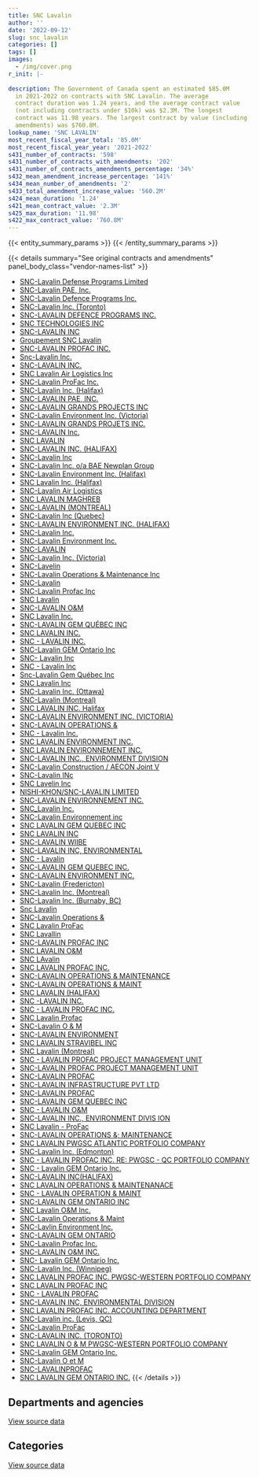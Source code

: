 ```yaml
---
title: SNC Lavalin
author: ''
date: '2022-09-12'
slug: snc_lavalin
categories: []
tags: []
images:
  - /img/cover.png
r_init: |-
  
description: The Government of Canada spent an estimated $85.0M
  in 2021-2022 on contracts with SNC Lavalin. The average
  contract duration was 1.24 years, and the average contract value
  (not including contracts under $10k) was $2.3M. The longest
  contract was 11.98 years. The largest contract by value (including
  amendments) was $760.8M.
lookup_name: 'SNC LAVALIN'
most_recent_fiscal_year_total: '85.0M'
most_recent_fiscal_year_year: '2021-2022'
s431_number_of_contracts: '598'
s431_number_of_contracts_with_amendments: '202'
s431_number_of_contracts_amendments_percentage: '34%'
s432_mean_amendment_increase_percentage: '141%'
s434_mean_number_of_amendments: '2'
s433_total_amendment_increase_value: '560.2M'
s424_mean_duration: '1.24'
s421_mean_contract_value: '2.3M'
s425_max_duration: '11.98'
s422_max_contract_value: '760.8M'
---
```


<script src="/rmarkdown-libs/htmlwidgets/htmlwidgets.js"></script>
<link href="/rmarkdown-libs/datatables-css/datatables-crosstalk.css" rel="stylesheet" />
<script src="/rmarkdown-libs/datatables-binding/datatables.js"></script>
<script src="/rmarkdown-libs/jquery/jquery-3.6.0.min.js"></script>
<link href="/rmarkdown-libs/dt-core-bootstrap/css/dataTables.bootstrap.min.css" rel="stylesheet" />
<link href="/rmarkdown-libs/dt-core-bootstrap/css/dataTables.bootstrap.extra.css" rel="stylesheet" />
<script src="/rmarkdown-libs/dt-core-bootstrap/js/jquery.dataTables.min.js"></script>
<script src="/rmarkdown-libs/dt-core-bootstrap/js/dataTables.bootstrap.min.js"></script>
<link href="/rmarkdown-libs/crosstalk/css/crosstalk.min.css" rel="stylesheet" />
<script src="/rmarkdown-libs/crosstalk/js/crosstalk.min.js"></script>
<script src="/rmarkdown-libs/htmlwidgets/htmlwidgets.js"></script>
<link href="/rmarkdown-libs/datatables-css/datatables-crosstalk.css" rel="stylesheet" />
<script src="/rmarkdown-libs/datatables-binding/datatables.js"></script>
<script src="/rmarkdown-libs/jquery/jquery-3.6.0.min.js"></script>
<link href="/rmarkdown-libs/dt-core-bootstrap/css/dataTables.bootstrap.min.css" rel="stylesheet" />
<link href="/rmarkdown-libs/dt-core-bootstrap/css/dataTables.bootstrap.extra.css" rel="stylesheet" />
<script src="/rmarkdown-libs/dt-core-bootstrap/js/jquery.dataTables.min.js"></script>
<script src="/rmarkdown-libs/dt-core-bootstrap/js/dataTables.bootstrap.min.js"></script>
<link href="/rmarkdown-libs/crosstalk/css/crosstalk.min.css" rel="stylesheet" />
<script src="/rmarkdown-libs/crosstalk/js/crosstalk.min.js"></script>

{{< entity_summary_params >}}
{{< /entity_summary_params >}}

{{< details summary="See original contracts and amendments" panel_body_class="vendor-names-list" >}}
- [SNC-Lavalin Defense Programs Limited](https://search.open.canada.ca/en/ct/?sort=contract_value_f%20desc&page=1&search_text=%22SNC-Lavalin%20Defense%20Programs%20Limited%22)
- [SNC-Lavalin PAE, Inc.](https://search.open.canada.ca/en/ct/?sort=contract_value_f%20desc&page=1&search_text=%22SNC-Lavalin%20PAE%2c%20Inc.%22)
- [SNC-Lavalin Defence Programs Inc.](https://search.open.canada.ca/en/ct/?sort=contract_value_f%20desc&page=1&search_text=%22SNC-Lavalin%20Defence%20Programs%20Inc.%22)
- [SNC-Lavalin Inc. (Toronto)](https://search.open.canada.ca/en/ct/?sort=contract_value_f%20desc&page=1&search_text=%22SNC-Lavalin%20Inc.%20%28Toronto%29%22)
- [SNC-LAVALIN DEFENCE PROGRAMS INC.](https://search.open.canada.ca/en/ct/?sort=contract_value_f%20desc&page=1&search_text=%22SNC-LAVALIN%20DEFENCE%20PROGRAMS%20INC.%22)
- [SNC TECHNOLOGIES INC](https://search.open.canada.ca/en/ct/?sort=contract_value_f%20desc&page=1&search_text=%22SNC%20TECHNOLOGIES%20INC%22)
- [SNC-LAVALIN INC](https://search.open.canada.ca/en/ct/?sort=contract_value_f%20desc&page=1&search_text=%22SNC-LAVALIN%20INC%22)
- [Groupement SNC Lavalin](https://search.open.canada.ca/en/ct/?sort=contract_value_f%20desc&page=1&search_text=%22Groupement%20SNC%20Lavalin%22)
- [SNC-LAVALIN PROFAC INC.](https://search.open.canada.ca/en/ct/?sort=contract_value_f%20desc&page=1&search_text=%22SNC-LAVALIN%20PROFAC%20INC.%22)
- [Snc-Lavalin Inc.](https://search.open.canada.ca/en/ct/?sort=contract_value_f%20desc&page=1&search_text=%22Snc-Lavalin%20Inc.%22)
- [SNC-LAVALIN INC.](https://search.open.canada.ca/en/ct/?sort=contract_value_f%20desc&page=1&search_text=%22SNC-LAVALIN%20INC.%22)
- [SNC Lavalin Air Logistics Inc](https://search.open.canada.ca/en/ct/?sort=contract_value_f%20desc&page=1&search_text=%22SNC%20Lavalin%20Air%20Logistics%20Inc%22)
- [SNC-Lavalin ProFac Inc.](https://search.open.canada.ca/en/ct/?sort=contract_value_f%20desc&page=1&search_text=%22SNC-Lavalin%20ProFac%20Inc.%22)
- [SNC-Lavalin Inc. (Halifax)](https://search.open.canada.ca/en/ct/?sort=contract_value_f%20desc&page=1&search_text=%22SNC-Lavalin%20Inc.%20%28Halifax%29%22)
- [SNC-LAVALIN PAE, INC.](https://search.open.canada.ca/en/ct/?sort=contract_value_f%20desc&page=1&search_text=%22SNC-LAVALIN%20PAE%2c%20INC.%22)
- [SNC-LAVALIN GRANDS PROJECTS INC](https://search.open.canada.ca/en/ct/?sort=contract_value_f%20desc&page=1&search_text=%22SNC-LAVALIN%20GRANDS%20PROJECTS%20INC%22)
- [SNC-Lavalin Environment Inc. (Victoria)](https://search.open.canada.ca/en/ct/?sort=contract_value_f%20desc&page=1&search_text=%22SNC-Lavalin%20Environment%20Inc.%20%20%28Victoria%29%22)
- [SNC-LAVALIN GRANDS PROJETS INC.](https://search.open.canada.ca/en/ct/?sort=contract_value_f%20desc&page=1&search_text=%22SNC-LAVALIN%20GRANDS%20PROJETS%20INC.%22)
- [SNC-LAVALIN Inc.](https://search.open.canada.ca/en/ct/?sort=contract_value_f%20desc&page=1&search_text=%22SNC-LAVALIN%20Inc.%22)
- [SNC LAVALIN](https://search.open.canada.ca/en/ct/?sort=contract_value_f%20desc&page=1&search_text=%22SNC%20LAVALIN%22)
- [SNC-LAVALIN INC. (HALIFAX)](https://search.open.canada.ca/en/ct/?sort=contract_value_f%20desc&page=1&search_text=%22SNC-LAVALIN%20INC.%20%28HALIFAX%29%22)
- [SNC-Lavalin Inc](https://search.open.canada.ca/en/ct/?sort=contract_value_f%20desc&page=1&search_text=%22SNC-Lavalin%20Inc%22)
- [SNC-Lavalin Inc. o/a BAE Newplan Group](https://search.open.canada.ca/en/ct/?sort=contract_value_f%20desc&page=1&search_text=%22SNC-Lavalin%20Inc.%20o%2fa%20BAE%20Newplan%20Group%22)
- [SNC-Lavalin Environment Inc. (Halifax)](https://search.open.canada.ca/en/ct/?sort=contract_value_f%20desc&page=1&search_text=%22SNC-Lavalin%20Environment%20Inc.%20%28Halifax%29%22)
- [SNC Lavalin Inc. (Halifax)](https://search.open.canada.ca/en/ct/?sort=contract_value_f%20desc&page=1&search_text=%22SNC%20Lavalin%20Inc.%20%28Halifax%29%22)
- [SNC-Lavalin Air Logistics](https://search.open.canada.ca/en/ct/?sort=contract_value_f%20desc&page=1&search_text=%22SNC-Lavalin%20Air%20Logistics%22)
- [SNC LAVALIN MAGHREB](https://search.open.canada.ca/en/ct/?sort=contract_value_f%20desc&page=1&search_text=%22SNC%20LAVALIN%20MAGHREB%22)
- [SNC-LAVALIN (MONTREAL)](https://search.open.canada.ca/en/ct/?sort=contract_value_f%20desc&page=1&search_text=%22SNC-LAVALIN%20%28MONTREAL%29%22)
- [SNC-Lavalin Inc (Quebec)](https://search.open.canada.ca/en/ct/?sort=contract_value_f%20desc&page=1&search_text=%22SNC-Lavalin%20Inc%20%28Quebec%29%22)
- [SNC-LAVALIN ENVIRONMENT INC. (HALIFAX)](https://search.open.canada.ca/en/ct/?sort=contract_value_f%20desc&page=1&search_text=%22SNC-LAVALIN%20ENVIRONMENT%20INC.%20%28HALIFAX%29%22)
- [SNC-Lavalin Inc.](https://search.open.canada.ca/en/ct/?sort=contract_value_f%20desc&page=1&search_text=%22SNC-Lavalin%20Inc.%22)
- [SNC-Lavalin Environment Inc.](https://search.open.canada.ca/en/ct/?sort=contract_value_f%20desc&page=1&search_text=%22SNC-Lavalin%20Environment%20Inc.%22)
- [SNC-LAVALIN](https://search.open.canada.ca/en/ct/?sort=contract_value_f%20desc&page=1&search_text=%22SNC-LAVALIN%22)
- [SNC-Lavalin Inc. (Victoria)](https://search.open.canada.ca/en/ct/?sort=contract_value_f%20desc&page=1&search_text=%22SNC-Lavalin%20Inc.%20%20%28Victoria%29%22)
- [SNC-Lavelin](https://search.open.canada.ca/en/ct/?sort=contract_value_f%20desc&page=1&search_text=%22SNC-Lavelin%22)
- [SNC-Lavalin Operations & Maintenance Inc](https://search.open.canada.ca/en/ct/?sort=contract_value_f%20desc&page=1&search_text=%22SNC-Lavalin%20Operations%20%26%20Maintenance%20Inc%22)
- [SNC-Lavalin](https://search.open.canada.ca/en/ct/?sort=contract_value_f%20desc&page=1&search_text=%22SNC-Lavalin%22)
- [SNC-Lavalin Profac Inc](https://search.open.canada.ca/en/ct/?sort=contract_value_f%20desc&page=1&search_text=%22SNC-Lavalin%20Profac%20Inc%22)
- [SNC Lavalin](https://search.open.canada.ca/en/ct/?sort=contract_value_f%20desc&page=1&search_text=%22SNC%20Lavalin%22)
- [SNC-LAVALIN O&M](https://search.open.canada.ca/en/ct/?sort=contract_value_f%20desc&page=1&search_text=%22SNC-LAVALIN%20O%26M%22)
- [SNC Lavalin Inc.](https://search.open.canada.ca/en/ct/?sort=contract_value_f%20desc&page=1&search_text=%22SNC%20Lavalin%20Inc.%22)
- [SNC-LAVALIN GEM QUÉBEC INC](https://search.open.canada.ca/en/ct/?sort=contract_value_f%20desc&page=1&search_text=%22SNC-LAVALIN%20GEM%20QU%c3%89BEC%20INC%22)
- [SNC LAVALIN INC.](https://search.open.canada.ca/en/ct/?sort=contract_value_f%20desc&page=1&search_text=%22SNC%20LAVALIN%20INC.%22)
- [SNC - LAVALIN INC.](https://search.open.canada.ca/en/ct/?sort=contract_value_f%20desc&page=1&search_text=%22SNC%20-%20LAVALIN%20INC.%22)
- [SNC-Lavalin GEM Ontario Inc](https://search.open.canada.ca/en/ct/?sort=contract_value_f%20desc&page=1&search_text=%22SNC-Lavalin%20GEM%20Ontario%20Inc%22)
- [SNC- Lavalin Inc](https://search.open.canada.ca/en/ct/?sort=contract_value_f%20desc&page=1&search_text=%22SNC-%20Lavalin%20Inc%22)
- [SNC - Lavalin Inc](https://search.open.canada.ca/en/ct/?sort=contract_value_f%20desc&page=1&search_text=%22SNC%20-%20Lavalin%20Inc%22)
- [Snc-Lavalin Gem Québec Inc](https://search.open.canada.ca/en/ct/?sort=contract_value_f%20desc&page=1&search_text=%22Snc-Lavalin%20Gem%20Qu%c3%a9bec%20Inc%22)
- [SNC Lavalin Inc](https://search.open.canada.ca/en/ct/?sort=contract_value_f%20desc&page=1&search_text=%22SNC%20Lavalin%20Inc%22)
- [SNC-Lavalin Inc. (Ottawa)](https://search.open.canada.ca/en/ct/?sort=contract_value_f%20desc&page=1&search_text=%22SNC-Lavalin%20Inc.%20%28Ottawa%29%22)
- [SNC-Lavalin (Montreal)](https://search.open.canada.ca/en/ct/?sort=contract_value_f%20desc&page=1&search_text=%22SNC-Lavalin%20%28Montreal%29%22)
- [SNC LAVALIN INC. Halifax](https://search.open.canada.ca/en/ct/?sort=contract_value_f%20desc&page=1&search_text=%22SNC%20LAVALIN%20INC.%20Halifax%22)
- [SNC-LAVALIN ENVIRONMENT INC. (VICTORIA)](https://search.open.canada.ca/en/ct/?sort=contract_value_f%20desc&page=1&search_text=%22SNC-LAVALIN%20ENVIRONMENT%20INC.%20%20%28VICTORIA%29%22)
- [SNC-LAVALIN OPERATIONS &](https://search.open.canada.ca/en/ct/?sort=contract_value_f%20desc&page=1&search_text=%22SNC-LAVALIN%20OPERATIONS%20%26%22)
- [SNC - Lavalin Inc.](https://search.open.canada.ca/en/ct/?sort=contract_value_f%20desc&page=1&search_text=%22SNC%20-%20Lavalin%20Inc.%22)
- [SNC LAVALIN ENVIRONMENT INC.](https://search.open.canada.ca/en/ct/?sort=contract_value_f%20desc&page=1&search_text=%22SNC%20LAVALIN%20ENVIRONMENT%20INC.%22)
- [SNC LAVALIN ENVIRONNEMENT INC.](https://search.open.canada.ca/en/ct/?sort=contract_value_f%20desc&page=1&search_text=%22SNC%20LAVALIN%20ENVIRONNEMENT%20INC.%22)
- [SNC-LAVALIN INC., ENVIRONMENT DIVISION](https://search.open.canada.ca/en/ct/?sort=contract_value_f%20desc&page=1&search_text=%22SNC-LAVALIN%20INC.%2c%20ENVIRONMENT%20DIVISION%22)
- [SNC-Lavalin Construction / AECON Joint V](https://search.open.canada.ca/en/ct/?sort=contract_value_f%20desc&page=1&search_text=%22SNC-Lavalin%20Construction%20%2f%20AECON%20Joint%20V%22)
- [SNC-Lavalin INc](https://search.open.canada.ca/en/ct/?sort=contract_value_f%20desc&page=1&search_text=%22SNC-Lavalin%20INc%22)
- [SNC Lavelin Inc](https://search.open.canada.ca/en/ct/?sort=contract_value_f%20desc&page=1&search_text=%22SNC%20Lavelin%20Inc%22)
- [NISHI-KHON/SNC-LAVALIN LIMITED](https://search.open.canada.ca/en/ct/?sort=contract_value_f%20desc&page=1&search_text=%22NISHI-KHON%2fSNC-LAVALIN%20LIMITED%22)
- [SNC-LAVALIN ENVIRONNEMENT INC.](https://search.open.canada.ca/en/ct/?sort=contract_value_f%20desc&page=1&search_text=%22SNC-LAVALIN%20ENVIRONNEMENT%20INC.%22)
- [SNC_Lavalin Inc.](https://search.open.canada.ca/en/ct/?sort=contract_value_f%20desc&page=1&search_text=%22SNC_Lavalin%20Inc.%22)
- [SNC-Lavalin Environnement inc](https://search.open.canada.ca/en/ct/?sort=contract_value_f%20desc&page=1&search_text=%22SNC-Lavalin%20Environnement%20inc%22)
- [SNC LAVALIN GEM QUEBEC INC](https://search.open.canada.ca/en/ct/?sort=contract_value_f%20desc&page=1&search_text=%22SNC%20LAVALIN%20GEM%20QUEBEC%20INC%22)
- [SNC LAVALIN INC](https://search.open.canada.ca/en/ct/?sort=contract_value_f%20desc&page=1&search_text=%22SNC%20LAVALIN%20INC%22)
- [SNC-LAVALIN WIIBE](https://search.open.canada.ca/en/ct/?sort=contract_value_f%20desc&page=1&search_text=%22SNC-LAVALIN%20WIIBE%22)
- [SNC-LAVALIN INC, ENVIRONMENTAL](https://search.open.canada.ca/en/ct/?sort=contract_value_f%20desc&page=1&search_text=%22SNC-LAVALIN%20INC%2c%20ENVIRONMENTAL%22)
- [SNC - Lavalin](https://search.open.canada.ca/en/ct/?sort=contract_value_f%20desc&page=1&search_text=%22SNC%20-%20Lavalin%22)
- [SNC-LAVALIN GEM QUEBEC INC.](https://search.open.canada.ca/en/ct/?sort=contract_value_f%20desc&page=1&search_text=%22SNC-LAVALIN%20GEM%20QUEBEC%20INC.%22)
- [SNC-LAVALIN ENVIRONMENT INC.](https://search.open.canada.ca/en/ct/?sort=contract_value_f%20desc&page=1&search_text=%22SNC-LAVALIN%20ENVIRONMENT%20INC.%22)
- [SNC-Lavalin (Fredericton)](https://search.open.canada.ca/en/ct/?sort=contract_value_f%20desc&page=1&search_text=%22SNC-Lavalin%20%28Fredericton%29%22)
- [SNC-Lavalin Inc. (Montreal)](https://search.open.canada.ca/en/ct/?sort=contract_value_f%20desc&page=1&search_text=%22SNC-Lavalin%20Inc.%20%28Montreal%29%22)
- [SNC-Lavalin Inc. (Burnaby, BC)](https://search.open.canada.ca/en/ct/?sort=contract_value_f%20desc&page=1&search_text=%22SNC-Lavalin%20Inc.%20%28Burnaby%2c%20BC%29%22)
- [Snc Lavalin](https://search.open.canada.ca/en/ct/?sort=contract_value_f%20desc&page=1&search_text=%22Snc%20Lavalin%22)
- [SNC-Lavalin Operations &](https://search.open.canada.ca/en/ct/?sort=contract_value_f%20desc&page=1&search_text=%22SNC-Lavalin%20Operations%20%26%22)
- [SNC Lavalin ProFac](https://search.open.canada.ca/en/ct/?sort=contract_value_f%20desc&page=1&search_text=%22SNC%20Lavalin%20ProFac%22)
- [SNC Lavallin](https://search.open.canada.ca/en/ct/?sort=contract_value_f%20desc&page=1&search_text=%22SNC%20Lavallin%22)
- [SNC-LAVALIN PROFAC INC](https://search.open.canada.ca/en/ct/?sort=contract_value_f%20desc&page=1&search_text=%22SNC-LAVALIN%20PROFAC%20INC%22)
- [SNC LAVALIN O&M](https://search.open.canada.ca/en/ct/?sort=contract_value_f%20desc&page=1&search_text=%22SNC%20LAVALIN%20O%26M%22)
- [SNC LAvalin](https://search.open.canada.ca/en/ct/?sort=contract_value_f%20desc&page=1&search_text=%22SNC%20LAvalin%22)
- [SNC LAVALIN PROFAC INC.](https://search.open.canada.ca/en/ct/?sort=contract_value_f%20desc&page=1&search_text=%22SNC%20LAVALIN%20PROFAC%20INC.%22)
- [SNC-LAVALIN OPERATIONS & MAINTENANCE](https://search.open.canada.ca/en/ct/?sort=contract_value_f%20desc&page=1&search_text=%22SNC-LAVALIN%20OPERATIONS%20%26%20MAINTENANCE%22)
- [SNC-LAVALIN OPERATIONS & MAINT](https://search.open.canada.ca/en/ct/?sort=contract_value_f%20desc&page=1&search_text=%22SNC-LAVALIN%20OPERATIONS%20%26%20MAINT%22)
- [SNC LAVALIN (HALIFAX)](https://search.open.canada.ca/en/ct/?sort=contract_value_f%20desc&page=1&search_text=%22SNC%20LAVALIN%20%28HALIFAX%29%22)
- [SNC -LAVALIN INC.](https://search.open.canada.ca/en/ct/?sort=contract_value_f%20desc&page=1&search_text=%22SNC%20-LAVALIN%20INC.%22)
- [SNC - LAVALIN PROFAC INC.](https://search.open.canada.ca/en/ct/?sort=contract_value_f%20desc&page=1&search_text=%22SNC%20-%20LAVALIN%20PROFAC%20INC.%22)
- [SNC Lavalin Profac](https://search.open.canada.ca/en/ct/?sort=contract_value_f%20desc&page=1&search_text=%22SNC%20Lavalin%20Profac%22)
- [SNC-Lavalin O & M](https://search.open.canada.ca/en/ct/?sort=contract_value_f%20desc&page=1&search_text=%22SNC-Lavalin%20O%20%26%20M%22)
- [SNC-LAVALIN ENVIRONMENT](https://search.open.canada.ca/en/ct/?sort=contract_value_f%20desc&page=1&search_text=%22SNC-LAVALIN%20ENVIRONMENT%22)
- [SNC LAVALIN STRAVIBEL INC](https://search.open.canada.ca/en/ct/?sort=contract_value_f%20desc&page=1&search_text=%22SNC%20LAVALIN%20STRAVIBEL%20INC%22)
- [SNC Lavalin (Montreal)](https://search.open.canada.ca/en/ct/?sort=contract_value_f%20desc&page=1&search_text=%22SNC%20Lavalin%20%28Montreal%29%22)
- [SNC - LAVALIN PROFAC PROJECT MANAGEMENT UNIT](https://search.open.canada.ca/en/ct/?sort=contract_value_f%20desc&page=1&search_text=%22SNC%20-%20LAVALIN%20PROFAC%20PROJECT%20MANAGEMENT%20UNIT%22)
- [SNC-LAVALIN PROFAC PROJECT MANAGEMENT UNIT](https://search.open.canada.ca/en/ct/?sort=contract_value_f%20desc&page=1&search_text=%22SNC-LAVALIN%20%20PROFAC%20PROJECT%20MANAGEMENT%20UNIT%22)
- [SNC-LAVALIN PROFAC](https://search.open.canada.ca/en/ct/?sort=contract_value_f%20desc&page=1&search_text=%22SNC-LAVALIN%20PROFAC%22)
- [SNC-LAVALIN INFRASTRUCTURE PVT LTD](https://search.open.canada.ca/en/ct/?sort=contract_value_f%20desc&page=1&search_text=%22SNC-LAVALIN%20INFRASTRUCTURE%20PVT%20LTD%22)
- [SNC-LAVALIN PROFAC](https://search.open.canada.ca/en/ct/?sort=contract_value_f%20desc&page=1&search_text=%22SNC-LAVALIN%20%20PROFAC%22)
- [SNC-LAVALIN GEM QUEBEC INC](https://search.open.canada.ca/en/ct/?sort=contract_value_f%20desc&page=1&search_text=%22SNC-LAVALIN%20GEM%20QUEBEC%20INC%22)
- [SNC - LAVALIN O&M](https://search.open.canada.ca/en/ct/?sort=contract_value_f%20desc&page=1&search_text=%22SNC%20-%20LAVALIN%20O%26M%22)
- [SNC-LAVALIN INC., ENVIRONMENT DIVIS ION](https://search.open.canada.ca/en/ct/?sort=contract_value_f%20desc&page=1&search_text=%22SNC-LAVALIN%20INC.%2c%20ENVIRONMENT%20DIVIS%20ION%22)
- [SNC Lavalin - ProFac](https://search.open.canada.ca/en/ct/?sort=contract_value_f%20desc&page=1&search_text=%22SNC%20Lavalin%20-%20ProFac%22)
- [SNC-LAVALIN OPERATIONS &; MAINTENANCE](https://search.open.canada.ca/en/ct/?sort=contract_value_f%20desc&page=1&search_text=%22SNC-LAVALIN%20OPERATIONS%20%26%3b%20MAINTENANCE%22)
- [SNC LAVALIN PWGSC ATLANTIC PORTFOLIO COMPANY](https://search.open.canada.ca/en/ct/?sort=contract_value_f%20desc&page=1&search_text=%22SNC%20LAVALIN%20PWGSC%20ATLANTIC%20PORTFOLIO%20COMPANY%22)
- [SNC-Lavalin Inc. (Edmonton)](https://search.open.canada.ca/en/ct/?sort=contract_value_f%20desc&page=1&search_text=%22SNC-Lavalin%20Inc.%20%28Edmonton%29%22)
- [SNC - LAVALIN PROFAC INC. RE: PWGSC - QC PORTFOLIO COMPANY](https://search.open.canada.ca/en/ct/?sort=contract_value_f%20desc&page=1&search_text=%22SNC%20-%20LAVALIN%20PROFAC%20INC.%20RE%3a%20PWGSC%20-%20QC%20PORTFOLIO%20COMPANY%22)
- [SNC - Lavalin GEM Ontario Inc.](https://search.open.canada.ca/en/ct/?sort=contract_value_f%20desc&page=1&search_text=%22SNC%20-%20Lavalin%20GEM%20Ontario%20Inc.%22)
- [SNC-LAVALIN INC(HALIFAX)](https://search.open.canada.ca/en/ct/?sort=contract_value_f%20desc&page=1&search_text=%22SNC-LAVALIN%20INC%28HALIFAX%29%22)
- [SNC LAVALIN OPERATIONS & MAINTENANACE](https://search.open.canada.ca/en/ct/?sort=contract_value_f%20desc&page=1&search_text=%22SNC%20LAVALIN%20OPERATIONS%20%26%20MAINTENANACE%22)
- [SNC - LAVALIN OPERATION & MAINT](https://search.open.canada.ca/en/ct/?sort=contract_value_f%20desc&page=1&search_text=%22SNC%20-%20LAVALIN%20OPERATION%20%26%20MAINT%22)
- [SNC-LAVALIN GEM ONTARIO INC](https://search.open.canada.ca/en/ct/?sort=contract_value_f%20desc&page=1&search_text=%22SNC-LAVALIN%20GEM%20ONTARIO%20INC%22)
- [SNC Lavalin O&M Inc.](https://search.open.canada.ca/en/ct/?sort=contract_value_f%20desc&page=1&search_text=%22SNC%20Lavalin%20O%26M%20Inc.%22)
- [SNC-Lavalin Operations & Maint](https://search.open.canada.ca/en/ct/?sort=contract_value_f%20desc&page=1&search_text=%22SNC-Lavalin%20Operations%20%26%20Maint%22)
- [SNC-Lavlin Environment Inc.](https://search.open.canada.ca/en/ct/?sort=contract_value_f%20desc&page=1&search_text=%22SNC-Lavlin%20Environment%20Inc.%22)
- [SNC-LAVALIN GEM ONTARIO](https://search.open.canada.ca/en/ct/?sort=contract_value_f%20desc&page=1&search_text=%22SNC-LAVALIN%20GEM%20ONTARIO%22)
- [SNC-Lavalin Profac Inc.](https://search.open.canada.ca/en/ct/?sort=contract_value_f%20desc&page=1&search_text=%22SNC-Lavalin%20Profac%20Inc.%22)
- [SNC-LAVALIN O&M INC.](https://search.open.canada.ca/en/ct/?sort=contract_value_f%20desc&page=1&search_text=%22SNC-LAVALIN%20O%26M%20INC.%22)
- [SNC- Lavalin GEM Ontario Inc.](https://search.open.canada.ca/en/ct/?sort=contract_value_f%20desc&page=1&search_text=%22SNC-%20Lavalin%20%20GEM%20Ontario%20Inc.%22)
- [SNC-Lavalin Inc. (Winnipeg)](https://search.open.canada.ca/en/ct/?sort=contract_value_f%20desc&page=1&search_text=%22SNC-Lavalin%20Inc.%20%28Winnipeg%29%22)
- [SNC LAVALIN PROFAC INC. PWGSC-WESTERN PORTFOLIO COMPANY](https://search.open.canada.ca/en/ct/?sort=contract_value_f%20desc&page=1&search_text=%22SNC%20LAVALIN%20PROFAC%20INC.%20PWGSC-WESTERN%20PORTFOLIO%20COMPANY%22)
- [SNC LAVALIN PROFAC INC](https://search.open.canada.ca/en/ct/?sort=contract_value_f%20desc&page=1&search_text=%22SNC%20LAVALIN%20PROFAC%20INC%22)
- [SNC - LAVALIN PROFAC](https://search.open.canada.ca/en/ct/?sort=contract_value_f%20desc&page=1&search_text=%22SNC%20-%20LAVALIN%20PROFAC%22)
- [SNC-LAVALIN INC, ENVIRONMENTAL DIVISION](https://search.open.canada.ca/en/ct/?sort=contract_value_f%20desc&page=1&search_text=%22SNC-LAVALIN%20INC%2c%20ENVIRONMENTAL%20DIVISION%22)
- [SNC LAVALIN PROFAC INC. ACCOUNTING DEPARTMENT](https://search.open.canada.ca/en/ct/?sort=contract_value_f%20desc&page=1&search_text=%22SNC%20LAVALIN%20PROFAC%20INC.%20ACCOUNTING%20DEPARTMENT%22)
- [SNC-Lavalin inc. (Levis, QC)](https://search.open.canada.ca/en/ct/?sort=contract_value_f%20desc&page=1&search_text=%22SNC-Lavalin%20inc.%20%28Levis%2c%20QC%29%22)
- [SNC-Lavalin ProFac](https://search.open.canada.ca/en/ct/?sort=contract_value_f%20desc&page=1&search_text=%22SNC-Lavalin%20ProFac%22)
- [SNC-LAVALIN INC. (TORONTO)](https://search.open.canada.ca/en/ct/?sort=contract_value_f%20desc&page=1&search_text=%22SNC-LAVALIN%20INC.%20%28TORONTO%29%22)
- [SNC LAVALIN O & M PWGSC-WESTERN PORTFOLIO COMPANY](https://search.open.canada.ca/en/ct/?sort=contract_value_f%20desc&page=1&search_text=%22SNC%20LAVALIN%20O%20%26%20M%20PWGSC-WESTERN%20PORTFOLIO%20COMPANY%22)
- [SNC-Lavalin GEM Ontario Inc.](https://search.open.canada.ca/en/ct/?sort=contract_value_f%20desc&page=1&search_text=%22SNC-Lavalin%20GEM%20Ontario%20Inc.%22)
- [SNC-Lavalin O et M](https://search.open.canada.ca/en/ct/?sort=contract_value_f%20desc&page=1&search_text=%22SNC-Lavalin%20O%20et%20M%22)
- [SNC-LAVALINPROFAC](https://search.open.canada.ca/en/ct/?sort=contract_value_f%20desc&page=1&search_text=%22SNC-LAVALINPROFAC%22)
- [SNC LAVALIN GEM ONTARIO INC.](https://search.open.canada.ca/en/ct/?sort=contract_value_f%20desc&page=1&search_text=%22SNC%20LAVALIN%20GEM%20ONTARIO%20INC.%22)
{{< /details >}}

## Departments and agencies

<div id="htmlwidget-1" style="width:100%;height:auto;" class="datatables html-widget"></div>
<script type="application/json" data-for="htmlwidget-1">{"x":{"style":"bootstrap","filter":"none","vertical":false,"data":[["<a href=\"/departments/aafc-aac/\">Agriculture and Agri-Food Canada<\/a>","<a href=\"/departments/aandc-aadnc/\">Crown-Indigenous Relations and Northern Affairs Canada<\/a>","<a href=\"/departments/cer-rec/\">Canada Energy Regulator<\/a>","<a href=\"/departments/csc-scc/\">Correctional Service of Canada<\/a>","<a href=\"/departments/dfatd-maecd/\">Global Affairs Canada<\/a>","<a href=\"/departments/dfo-mpo/\">Fisheries and Oceans Canada<\/a>","<a href=\"/departments/dnd-mdn/\">National Defence<\/a>","<a href=\"/departments/ec/\">Environment and Climate Change Canada<\/a>","<a href=\"/departments/ic/\">Innovation, Science and Economic Development Canada<\/a>","<a href=\"/departments/isc-sac/\">Indigenous Services Canada<\/a>","<a href=\"/departments/nrc-cnrc/\">National Research Council Canada<\/a>","<a href=\"/departments/nrcan-rncan/\">Natural Resources Canada<\/a>","<a href=\"/departments/pc/\">Parks Canada<\/a>","<a href=\"/departments/pwgsc-tpsgc/\">Public Services and Procurement Canada<\/a>","<a href=\"/departments/rcmp-grc/\">Royal Canadian Mounted Police<\/a>","<a href=\"/departments/tc/\">Transport Canada<\/a>"],[null,113326.93,47411.52,16950,null,279288.07,95892343.98,392711.09,26477.36,76370.6,486111.38,0,3078681.85,15315367.89,31500,334376.66],[11772.87,340809.74,21721.3,10229.62,43945.7,2486427.59,66092220.85,1496019.71,37860.43,53150.32,491672.08,0,2841992.28,13889114.47,null,176304.07],[null,370845.07,16320.65,null,153662.72,272034.33,66609604.46,1417783.11,69407.42,null,79969.2,0,1935296.1,14837632.39,24373.66,227889.47],[null,131907.3,null,null,204709.77,975955.76,67271889.27,415854.13,79146.61,null,141895.79,null,1778988.15,13943252.44,null,20251.86]],"container":"<table class=\"table table-striped table-hover row-border order-column display\">\n  <thead>\n    <tr>\n      <th>Department<\/th>\n      <th>2018-2019<\/th>\n      <th>2019-2020<\/th>\n      <th>2020-2021<\/th>\n      <th>2021-2022<\/th>\n    <\/tr>\n  <\/thead>\n<\/table>","options":{"order":[[4,"desc"]],"pageLength":10,"autoWidth":true,"columnDefs":[{"targets":1,"render":"function(data, type, row, meta) {\n    return type !== 'display' ? data : DTWidget.formatCurrency(data, \"$\", 2, 3, \",\", \".\", true, null);\n  }"},{"targets":2,"render":"function(data, type, row, meta) {\n    return type !== 'display' ? data : DTWidget.formatCurrency(data, \"$\", 2, 3, \",\", \".\", true, null);\n  }"},{"targets":3,"render":"function(data, type, row, meta) {\n    return type !== 'display' ? data : DTWidget.formatCurrency(data, \"$\", 2, 3, \",\", \".\", true, null);\n  }"},{"targets":4,"render":"function(data, type, row, meta) {\n    return type !== 'display' ? data : DTWidget.formatCurrency(data, \"$\", 2, 3, \",\", \".\", true, null);\n  }"},{"width":"16%","targets":[1,2,3,4]},{"className":"dt-right","targets":[1,2,3,4]}],"orderClasses":false}},"evals":["options.columnDefs.0.render","options.columnDefs.1.render","options.columnDefs.2.render","options.columnDefs.3.render"],"jsHooks":[]}</script>
<p class="text-right">
<a href="https://github.com/GoC-Spending/contracts-data/tree/main/data/out/vendors/snc_lavalin/summary_by_fiscal_year_by_department.csv" class="source-data-link btn btn-link">View source data</a>
</p>

## Categories

<div id="htmlwidget-2" style="width:100%;height:auto;" class="datatables html-widget"></div>
<script type="application/json" data-for="htmlwidget-2">{"x":{"style":"bootstrap","filter":"none","vertical":false,"data":[["<a href=\"/categories/facilities_and_construction/\">Facilities and construction<\/a>","<a href=\"/categories/professional_services/\">Professional services<\/a>","<a href=\"/categories/information_technology/\">Information technology<\/a>","<a href=\"/categories/transportation_and_logistics/\">Transportation and logistics<\/a>","<a href=\"/categories/industrial_products_and_services/\">Industrial products and services<\/a>","<a href=\"/categories/security_and_protection/\">Security and protection<\/a>","<a href=\"/categories/human_capital/\">Human capital<\/a>"],[79636741.25,34274818.52,73160.64,17724,14373.6,2074099.33,null],[81632975.03,6339174.62,0,21091.4,0,null,null],[78621304.85,7371885.93,0,10045.3,null,null,11582.5],[77601620.34,7154586.88,50499.75,94144.1,null,63000,null]],"container":"<table class=\"table table-striped table-hover row-border order-column display\">\n  <thead>\n    <tr>\n      <th>Category<\/th>\n      <th>2018-2019<\/th>\n      <th>2019-2020<\/th>\n      <th>2020-2021<\/th>\n      <th>2021-2022<\/th>\n    <\/tr>\n  <\/thead>\n<\/table>","options":{"order":[[4,"desc"]],"dom":"t","pageLength":30,"autoWidth":true,"columnDefs":[{"targets":1,"render":"function(data, type, row, meta) {\n    return type !== 'display' ? data : DTWidget.formatCurrency(data, \"$\", 2, 3, \",\", \".\", true, null);\n  }"},{"targets":2,"render":"function(data, type, row, meta) {\n    return type !== 'display' ? data : DTWidget.formatCurrency(data, \"$\", 2, 3, \",\", \".\", true, null);\n  }"},{"targets":3,"render":"function(data, type, row, meta) {\n    return type !== 'display' ? data : DTWidget.formatCurrency(data, \"$\", 2, 3, \",\", \".\", true, null);\n  }"},{"targets":4,"render":"function(data, type, row, meta) {\n    return type !== 'display' ? data : DTWidget.formatCurrency(data, \"$\", 2, 3, \",\", \".\", true, null);\n  }"},{"width":"16%","targets":[1,2,3,4]},{"className":"dt-right","targets":[1,2,3,4]}],"orderClasses":false,"lengthMenu":[10,25,30,50,100]}},"evals":["options.columnDefs.0.render","options.columnDefs.1.render","options.columnDefs.2.render","options.columnDefs.3.render"],"jsHooks":[]}</script>
<p class="text-right">
<a href="https://github.com/GoC-Spending/contracts-data/tree/main/data/out/vendors/snc_lavalin/summary_by_fiscal_year_by_category.csv" class="source-data-link btn btn-link">View source data</a>
</p>
